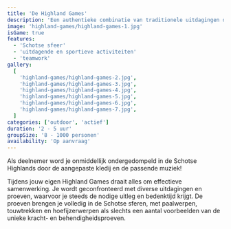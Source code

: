 ```yaml
---
title: 'De Highland Games'
description: 'Een authentieke combinatie van traditionele uitdagingen doordrenkt met een Schots karakter.'
image: 'highland-games/highland-games-1.jpg'
isGame: true
features:
  - 'Schotse sfeer'
  - 'uitdagende en sportieve activiteiten'
  - 'teamwork'
gallery:
  [
    'highland-games/highland-games-2.jpg',
    'highland-games/highland-games-3.jpg',
    'highland-games/highland-games-4.jpg',
    'highland-games/highland-games-5.jpg',
    'highland-games/highland-games-6.jpg',
    'highland-games/highland-games-7.jpg',
  ]
categories: ['outdoor', 'actief']
duration: '2 - 5 uur'
groupSize: '8 - 1000 personen'
availability: 'Op aanvraag'
---
```


Als deelnemer word je onmiddellijk ondergedompeld in de Schotse Highlands door de aangepaste kledij en de passende muziek!

Tijdens jouw eigen Highland Games draait alles om effectieve samenwerking. Je wordt geconfronteerd met diverse uitdagingen en proeven, waarvoor je steeds de nodige uitleg en bedenktijd krijgt. De proeven brengen je volledig in de Schotse sferen, met paalwerpen, touwtrekken en hoefijzerwerpen als slechts een aantal voorbeelden van de unieke kracht- en behendigheidsproeven.
